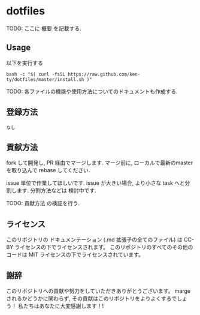 # dotfiles

TODO: ここに 概要 を記載する.

## Usage

以下を実行する

```
bash -c "$( curl -fsSL https://raw.github.com/ken-ty/dotfiles/master/install.sh )"
```

TODO: 各ファイルの機能や使用方法についてのドキュメントも作成する.

## 登録方法

```
なし
```

## 貢献方法

fork して開発し, PR 経由でマージします. 
マージ前に, ローカルで最新のmasterを取り込んで rebase してください.

issue 単位で作業してほしいです. issue が大きい場合, より小さな task へと分割します.
分割方法などは 検討中です.

TODO: 貢献方法 の検証を行う.

## ライセンス

このリポジトリの ドキュメンテーション (.md 拡張子の全てのファイル) は CC-BY ライセンスの下でライセンスされます。
このリポジトリのすべてのその他のコードは MIT ライセンスの下でライセンスされています。

## 謝辞

このリポジトリへの貢献や努力をしていただきありがとうございます。
marge されるかどうかに関わらず, その貢献はこのリポジトリをよりよくするでしょう！
私たちはあなたに大変感謝します！!